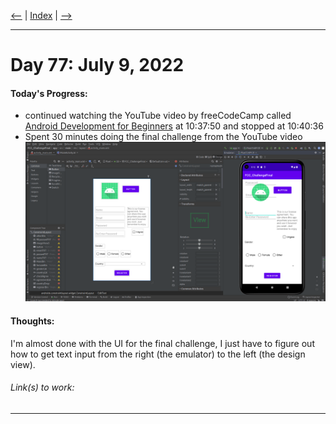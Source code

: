 [<--](../Days/Day76.md) | [Index](../README.md) | [-->](../Days/Day78.md)
____
# Day 77: July 9, 2022
#### Today's Progress:
- continued watching the YouTube video by freeCodeCamp called [Android Development for Beginners](https://youtu.be/fis26HvvDII) at 10:37:50 and stopped at 10:40:36
- Spent 30 minutes doing the final challenge from the YouTube video
![FCC_ChallengeFinalPART1.png](../Attachments-DOC/FCC_ChallengeFinalPART1.png)

#### Thoughts:
I'm almost done with the UI for the final challenge, I just have to figure out how to get text input from the right (the emulator) to the left (the design view).

###### Link(s) to work:

___
